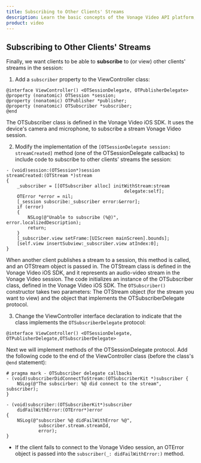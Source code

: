 ```yaml
---
title: Subscribing to Other Clients' Streams
description: Learn the basic concepts of the Vonage Video API platform, including how users can communicate through video, voice, and messaging. Explore a basic Vonage Video API flow.
product: video
--- 
```


## Subscribing to Other Clients' Streams

Finally, we want clients to be able to **subscribe** to (or view) other clients' streams in the session:

1. Add a `subscriber` property to the ViewController class:

```objc
@interface ViewController() <OTSessionDelegate, OTPublisherDelegate>
@property (nonatomic) OTSession *session;
@property (nonatomic) OTPublisher *publisher;
@property (nonatomic) OTSubscriber *subscriber;
@end
```

The OTSubscriber class is defined in the Vonage Video iOS SDK. It uses the device's camera and microphone, to subscribe a stream Vonage Video session.

2. Modify the implementation of the `[OTSessionDelegate session: streamCreated]` method (one of the OTSessionDelegate callbacks) to include code to subscribe to other clients' streams the session:

```objc
- (void)session:(OTSession*)session
streamCreated:(OTStream *)stream
{
    _subscriber = [[OTSubscriber alloc] initWithStream:stream
                                            delegate:self];
    OTError *error = nil;
    [_session subscribe:_subscriber error:&error];
    if (error)
    {
        NSLog(@"Unable to subscribe (%@)", error.localizedDescription);
        return;
    }
    [_subscriber.view setFrame:[UIScreen mainScreen].bounds];
    [self.view insertSubview:_subscriber.view atIndex:0];
}
```

When another client publishes a stream to a session, this method is called, and an OTStream object is passed in. The OTStream class is defined in the Vonage Video iOS SDK, and it represents an audio-video stream in the Vonage Video session. The code initializes an instance of the OTSubscriber class, defined in the Vonage Video iOS SDK. The `OTSubscriber()` constructor takes two parameters: The OTStream object (for the stream you want to view) and the object that implements the OTSubscriberDelegate protocol.

3. Change the ViewController interface declaration to indicate that the class implements the `OTSubscriberDelegate` protocol:

```objc
@interface ViewController() <OTSessionDelegate, OTPublisherDelegate,OTSubscriberDelegate>
```

Next we will implement methods of the OTSessionDelegate protocol. Add the following code to the end of the ViewController class (before the class's `@end` statement):

```objc
# pragma mark - OTSubscriber delegate callbacks
- (void)subscriberDidConnectToStream:(OTSubscriberKit *)subscriber {
    NSLog(@"The subscirber: %@ did connect to the stream", subscriber);
}

- (void)subscriber:(OTSubscriberKit*)subscriber
    didFailWithError:(OTError*)error
{
    NSLog(@"subscriber %@ didFailWithError %@",
            subscriber.stream.streamId,
            error);
}
```

* If the client fails to connect to the Vonage Video session, an OTError object is passed into the `subscriber(_: didFailWithError:)` method.
